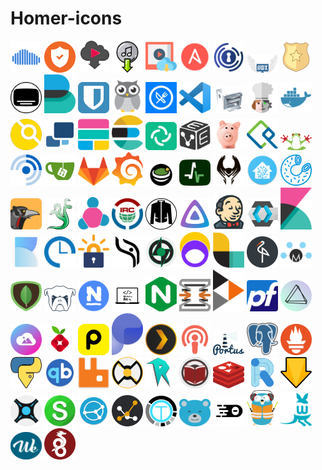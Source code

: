 # Homer-icons 

<img src="airsonic.png" alt="airsonic" width="50"> <img src="alertmanager.png" alt="alertmanager" width="50"> <img src="alltube.png" alt="alltube" width="50"> <img src="amd.png" alt="amd" width="50"> <img src="amvd.png" alt="amvd" width="50"> <img src="ansible.png" alt="ansible" width="50"> <img src="authelia.png" alt="authelia" width="50"> <img src="awx.png" alt="awx" width="50"> <img src="badge.png" alt="badge" width="50"> <img src="bazarr.png" alt="bazarr" width="50"> <img src="beats.png" alt="beats" width="50"> <img src="bitwarden.png" alt="bitwarden" width="50"> <img src="cadvisor.png" alt="cadvisor" width="50"> <img src="chowdown.png" alt="chowdown" width="50"> <img src="code.png" alt="code" width="50"> <img src="cups.png" alt="cups" width="50"> <img src="cyberchef.png" alt="cyberchef" width="50"> <img src="docker.png" alt="docker" width="50"> <img src="drone.png" alt="drone" width="50"> <img src="duplicati.png" alt="duplicati" width="50"> <img src="elastic.png" alt="elastic" width="50"> <img src="elasticsearch.png" alt="elasticsearch" width="50"> <img src="element.png" alt="element" width="50"> <img src="evebox.png" alt="evebox" width="50"> <img src="firefly.png" alt="firefly" width="50"> <img src="freeipa.png" alt="freeipa" width="50"> <img src="freepbx.png" alt="freepbx" width="50"> <img src="freshrss.png" alt="freshrss" width="50"> <img src="gitea.png" alt="gitea" width="50"> <img src="gitlab.png" alt="gitlab" width="50"> <img src="grafana.png" alt="grafana" width="50"> <img src="guacamole.png" alt="guacamole" width="50"> <img src="healthchecks.png" alt="healthchecks" width="50"> <img src="heimdall.png" alt="heimdall" width="50"> <img src="homeassistant.png" alt="homeassistant" width="50"> <img src="homer.png" alt="homer" width="50"> <img src="huginn.png" alt="huginn" width="50"> <img src="hydra.png" alt="hydra" width="50"> <img src="icinga.png" alt="icinga" width="50"> <img src="irc.png" alt="irc" width="50"> <img src="jackett.png" alt="jackett" width="50"> <img src="jellyfin.png" alt="jellyfin" width="50"> <img src="jenkins.png" alt="jenkins" width="50"> <img src="keycloak.png" alt="keycloak" width="50"> <img src="kibana.png" alt="kibana" width="50"> <img src="kutt.png" alt="kutt" width="50"> <img src="leantime.png" alt="leantime" width="50"> <img src="letencrypt.png" alt="letencrypt" width="50"> <img src="librephotos.png" alt="librephotos" width="50"> <img src="lidarr.png" alt="lidarr" width="50"> <img src="listmonk.png" alt="listmonk" width="50"> <img src="logstash.png" alt="logstash" width="50"> <img src="minio.png" alt="minio" width="50"> <img src="molecule.png" alt="molecule" width="50"> <img src="mongodb.png" alt="mongodb" width="50"> <img src="monit.png" alt="monit" width="50"> <img src="nagios.png" alt="nagios" width="50"> <img src="netbootxyz.png" alt="netbootxyz" width="50"> <img src="nginx.png" alt="nginx" width="50"> <img src="opnsense.png" alt="opnsense" width="50"> <img src="peertube.png" alt="peertube" width="50"> <img src="pfsense.png" alt="pfsense" width="50"> <img src="photoprism.png" alt="photoprism" width="50"> <img src="photostructure.png" alt="photostructure" width="50"> <img src="pihole.png" alt="pihole" width="50"> <img src="pingdom.png" alt="pingdom" width="50"> <img src="plausible.png" alt="plausible" width="50"> <img src="plex.png" alt="plex" width="50"> <img src="podify.png" alt="podify" width="50"> <img src="portus.png" alt="portus" width="50"> <img src="postgres.png" alt="postgres" width="50"> <img src="prometheus.png" alt="prometheus" width="50"> <img src="pyload.png" alt="pyload" width="50"> <img src="qbittorrent.png" alt="qbittorrent" width="50"> <img src="rabbitmq.png" alt="rabbitmq" width="50"> <img src="radarr.png" alt="radarr" width="50"> <img src="raneto.png" alt="raneto" width="50"> <img src="readarr.png" alt="readarr" width="50"> <img src="redis.png" alt="redis" width="50"> <img src="riot.png" alt="riot" width="50"> <img src="sabnzbd.png" alt="sabnzbd" width="50"> <img src="sonarr.png" alt="sonarr" width="50"> <img src="statping.png" alt="statping" width="50"> <img src="syncthing.png" alt="syncthing" width="50"> <img src="tautulli.png" alt="tautulli" width="50"> <img src="tdarr.png" alt="tdarr" width="50"> <img src="teedy.png" alt="teedy" width="50"> <img src="theia.png" alt="theia" width="50"> <img src="traefik.png" alt="traefik" width="50"> <img src="wallabag.png" alt="wallabag" width="50"> <img src="wekan.png" alt="wekan" width="50"> <img src="wireguard.png" alt="wireguard" width="50"> 
